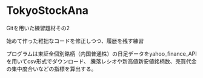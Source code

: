 # TokyoStockAna

Gitを用いた練習題材その2

始めて作った稚拙なコードを修正しつつ、履歴を残す練習

プログラムは東証全個別銘柄（内国普通株）の日足データをyahoo_finance_APIを用いてcsv形式でダウンロード、
騰落レシオや新高値新安値銘柄数、売買代金の集中度合いなどの指標を算出する。

